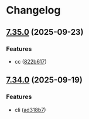 # Changelog

## [7.35.0](https://github.com/ccbblin/cuddly-fortnight/compare/cli-v7.34.0...cli-v7.35.0) (2025-09-23)


### Features

* cc ([822b617](https://github.com/ccbblin/cuddly-fortnight/commit/822b61785bbee3d85149343bd2fe210c630e147e))

## [7.34.0](https://github.com/ccbblin/cuddly-fortnight/compare/cli-v7.33.0...cli-v7.34.0) (2025-09-19)


### Features

* cli ([ad318b7](https://github.com/ccbblin/cuddly-fortnight/commit/ad318b722b9ad5179cfc6b2b4a63f6c3bbd8f9af))
